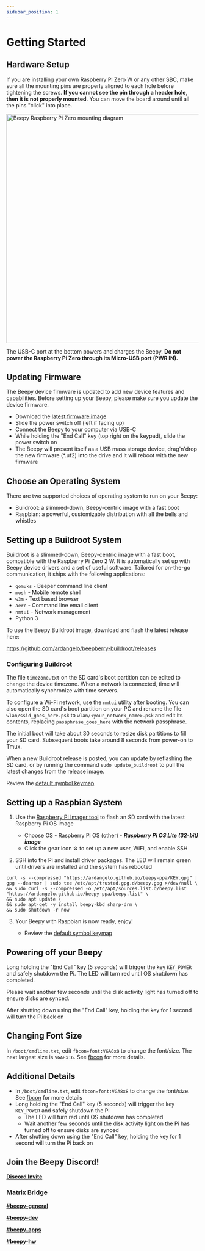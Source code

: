 ```yaml
---
sidebar_position: 1
---
```


# Getting Started

## Hardware Setup

If you are installing your own Raspberry Pi Zero W or any other SBC, make sure all the mounting pins are properly aligned to each hole before tightening the screws. **If you cannot see the pin through a header hole, then it is not properly mounted**. You can move the board around until all the pins "click" into place.

<img alt="Beepy Raspberry Pi Zero mounting diagram" src='/img/beepy-header-mount-diagram.jpg' width='600' />

The USB-C port at the bottom powers and charges the Beepy. **Do not power the Raspberry Pi Zero through its Micro-USB port (PWR IN).**

## Updating Firmware

The Beepy device firmware is updated to add new device features and capabilities. Before setting up your Beepy, please make sure you update the device firmware.

- Download the [latest firmware image](https://github.com/sqfmi/i2c_puppet/releases/latest/download/i2c_puppet.uf2)
- Slide the power switch off (left if facing up)
- Connect the Beepy to your computer via USB-C
- While holding the "End Call" key (top right on the keypad), slide the power switch on
- The Beepy will present itself as a USB mass storage device, drag'n'drop the new firmware (\*.uf2) into the drive and it will reboot with the new firmware

## Choose an Operating System

There are two supported choices of operating system to run on your Beepy:

- Buildroot: a slimmed-down, Beepy-centric image with a fast boot
- Raspbian: a powerful, customizable distribution with all the bells and whistles

## Setting up a Buildroot System

Buildroot is a slimmed-down, Beepy-centric image with a fast boot, compatible with the Raspberry Pi Zero 2 W. It is automatically set up with Beepy device drivers and a set of useful software. Tailored for on-the-go communication, it ships with the following applications:

* `gomuks` - Beeper command line client
* `mosh` - Mobile remote shell
* `w3m` - Text based browser
* `aerc` - Command line email client
* `nmtui` - Network management
* Python 3

To use the Beepy Buildroot image, download and flash the latest release here:

https://github.com/ardangelo/beepberry-buildroot/releases

### Configuring Buildroot

The file `timezone.txt` on the SD card's boot partition can be edited to change the device timezone. When a network is connected, time will automatically synchronize with time servers.

To configure a Wi-Fi network, use the `nmtui` utility after booting. You can also open the SD card's boot partition on your PC and rename the file `wlan/ssid_goes_here.psk` to `wlan/<your_network_name>.psk` and edit its contents, replacing `passphrase_goes_here` with the network passphrase.

The initial boot will take about 30 seconds to resize disk partitions to fill your SD card. Subsequent boots take around 8 seconds from power-on to Tmux.

When a new Buildroot release is posted, you can update by reflashing the SD card, or by running the command `sudo update_buildroot` to pull the latest changes from the release image.

Review the [default symbol keymap](/docs/keyboard)

## Setting up a Raspbian System

1. Use the [Raspberry Pi Imager tool](https://www.raspberrypi.com/software/) to flash an SD card with the latest Raspberry Pi OS image
    - Choose OS - Raspberry Pi OS (other) - ***Raspberry Pi OS Lite (32-bit) image***
    - Click the gear icon ⚙ to set up a new user, WiFi, and enable SSH

2. SSH into the Pi and install driver packages. The LED will remain green until drivers are installed and the system has rebooted

```
curl -s --compressed "https://ardangelo.github.io/beepy-ppa/KEY.gpg" | gpg --dearmor | sudo tee /etc/apt/trusted.gpg.d/beepy.gpg >/dev/null \
&& sudo curl -s --compressed -o /etc/apt/sources.list.d/beepy.list "https://ardangelo.github.io/beepy-ppa/beepy.list" \
&& sudo apt update \
&& sudo apt-get -y install beepy-kbd sharp-drm \
&& sudo shutdown -r now
```

3. Your Beepy with Raspbian is now ready, enjoy!

    - Review the [default symbol keymap](/docs/keyboard)

## Powering off your Beepy

Long holding the "End Call" key (5 seconds) will trigger the key ```KEY_POWER``` and safely shutdown the Pi. The LED will turn red until OS shutdown has completed.

Please wait another few seconds until the disk activity light has turned off to ensure disks are synced.

After shutting down using the "End Call" key, holding the key for 1 second will turn the Pi back on

## Changing Font Size

In ```/boot/cmdline.txt```, edit ```fbcon=font:VGA8x8``` to change the font/size. The next largest size is `VGA8x16`. See [fbcon](https://www.kernel.org/doc/Documentation/fb/fbcon.txt) for more details.

## Additional Details
- In ```/boot/cmdline.txt```, edit ```fbcon=font:VGA8x8``` to change the font/size. See [fbcon](https://www.kernel.org/doc/Documentation/fb/fbcon.txt) for more details
- Long holding the "End Call" key (5 seconds) will trigger the key ```KEY_POWER``` and safely shutdown the Pi
    - The LED will turn red until OS shutdown has completed
    - Wait another few seconds until the disk activity light on the Pi has turned off to ensure disks are synced
- After shutting down using the "End Call" key, holding the key for 1 second will turn the Pi back on

## Join the Beepy Discord!

[**Discord Invite**](https://discord.gg/QERrSferdF)

### Matrix Bridge

[**#beepy-general**](https://matrix.to/#/#beepberry-general:beeper.com)

[**#beepy-dev**](https://matrix.to/#/#beepberry-dev:beeper.com)

[**#beepy-apps**](https://matrix.to/#/#beepberry-apps:beeper.com)

[**#beepy-hw**](https://matrix.to/#/#beepberry-hw:beeper.com)

